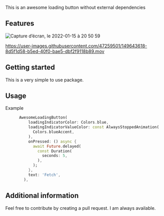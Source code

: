 <!--
This README describes the package. If you publish this package to pub.dev,
this README's contents appear on the landing page for your package.

For information about how to write a good package README, see the guide for
[writing package pages](https://dart.dev/guides/libraries/writing-package-pages).

For general information about developing packages, see the Dart guide for
[creating packages](https://dart.dev/guides/libraries/create-library-packages)
and the Flutter guide for
[developing packages and plugins](https://flutter.dev/developing-packages).
-->

This is an awesome loading button without external dependencies

## Features

![Capture d’écran, le 2022-01-15 à 20 50 59](https://user-images.githubusercontent.com/47259501/149644240-773ce018-eae8-4a28-9936-c662318a5a80.png)

https://user-images.githubusercontent.com/47259501/149643618-8d5f1d58-b5ed-40f0-bae5-dbf2f9118b89.mov

## Getting started

This is a very simple to use package.

## Usage

Example

```dart
      AwesomeLoadingButton(
          loadingIndicatorColor: Colors.blue,
          loadingIndicatorValueColor: const AlwaysStoppedAnimation(
            Colors.blueAccent,
          ),
          onPressed: () async {
            await Future.delayed(
              const Duration(
                seconds: 5,
              ),
            );
          },
          text: 'Fetch',
        ),
```

## Additional information

Feel free to contribute by creating a pull request. I am always available.
